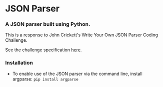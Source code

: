 # JSON Parser

### A JSON parser built using Python.

This is a response to John Crickett's Write Your Own JSON Parser Coding Challenge.

See the challenge specification [here](https://codingchallenges.fyi/challenges/challenge-json-parser).

### Installation 
- To enable use of the JSON parser via the command line, install argparse: `pip install argparse`  


